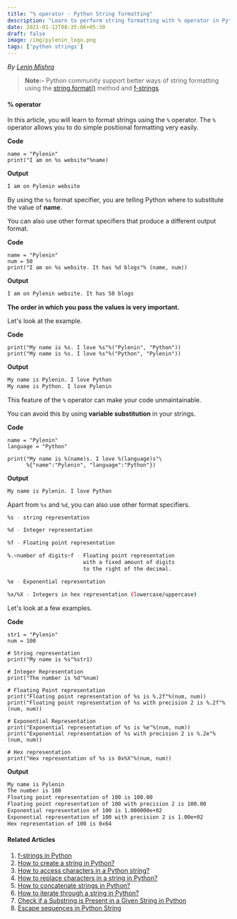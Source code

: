 ```yaml
---
title: "% operator - Python String formatting"
description: "Learn to perform string formatting with % operator in Python"
date: 2021-01-12T08:35:06+05:30
draft: false
image: /img/pylenin_logo.png
tags: ['python strings']
---
```

<div class="sharethis-inline-follow-buttons"></div>

*By [Lenin Mishra](https://www.pylenin.com/authors/#lenin-mishra)*

> **Note:-** Python community support better ways of string formatting using the [string.format()](https://www.pylenin.com/blogs/format-method-python-string/) method and [f-strings](https://www.pylenin.com/blogs/f-strings-python/).

#### % operator

In this article, you will learn to format strings using the `%` operator.
The `%` operator allows you to do simple positional formatting very easily.

**Code**

```python3
name = "Pylenin"
print("I am on %s website"%name)
```

**Output**

```bash
I am on Pylenin website
```

By using the `%s` format specifier, you are telling Python where to substitute the value of **name**.

You can also use other format specifiers that produce a different output format.

**Code**

```python3
name = "Pylenin"
num = 50
print("I am on %s website. It has %d blogs"% (name, num))
```

**Output**

```bash
I am on Pylenin website. It has 50 blogs
```

**The order in which you pass the values is very important.**

Let's look at the example.

**Code**

```python3
print("My name is %s. I love %s"%("Pylenin", "Python"))
print("My name is %s. I love %s"%("Python", "Pylenin"))
``` 

**Output**

```bash
My name is Pylenin. I love Python
My name is Python. I love Pylenin
```

This feature of the `%` operator can make your code unmaintainable.

You can avoid this by using **variable substitution** in your strings.

**Code**

```python3
name = "Pylenin"
language = "Python"

print("My name is %(name)s. I love %(language)s"\
      %{"name":"Pylenin", "language":"Python"})
```

**Output**

```bash
My name is Pylenin. I love Python
```

Apart from `%s` and `%d`, you can also use other format specifiers.

```bash
%s - string representation

%d - Integer representation

%f - Floating point representation

%.<number of digits>f - Floating point representation
                        with a fixed amount of digits 
                        to the right of the decimal.

%e - Exponential representation

%x/%X - Integers in hex representation (lowercase/uppercase)
```

Let's look at a few examples.

**Code**

```python3
str1 = "Pylenin"
num = 100

# String representation
print("My name is %s"%str1)

# Integer Representation
print("The number is %d"%num)

# Floating Point representation
print("Floating point representation of %s is %.2f"%(num, num))
print("Floating point representation of %s with precision 2 is %.2f"%(num, num))

# Exponential Representation
print("Exponential representation of %s is %e"%(num, num))
print("Exponential representation of %s with precision 2 is %.2e"%(num, num))

# Hex representation
print("Hex representation of %s is 0x%X"%(num, num))
```

**Output**

```bash
My name is Pylenin
The number is 100
Floating point representation of 100 is 100.00
Floating point representation of 100 with precision 2 is 100.00
Exponential representation of 100 is 1.000000e+02
Exponential representation of 100 with precision 2 is 1.00e+02
Hex representation of 100 is 0x64
```

#### Related Articles

1. [f-strings in Python](https://www.pylenin.com/blogs/format-method-python-string/)
2. [How to create a string in Python?](https://www.pylenin.com/blogs/create-string-python/)
3. [How to access characters in a Python string?](https://www.pylenin.com/blogs/access-characters-in-string/)
4. [How to replace characters in a string in Python?](https://www.pylenin.com/blogs/replace-string-characters-python/)
5. [How to concatenate strings in Python?](https://www.pylenin.com/blogs/concatenate-strings-in-python/)
6. [How to iterate through a string in Python?](https://www.pylenin.com/blogs/iterating-through-python-string/)
7. [Check if a Substring is Present in a Given String in Python](https://www.pylenin.com/blogs/check-substring-in-a-string-python/)
8. [Escape sequences in Python String](https://www.pylenin.com/blogs/escape-sequences-python-string/)
